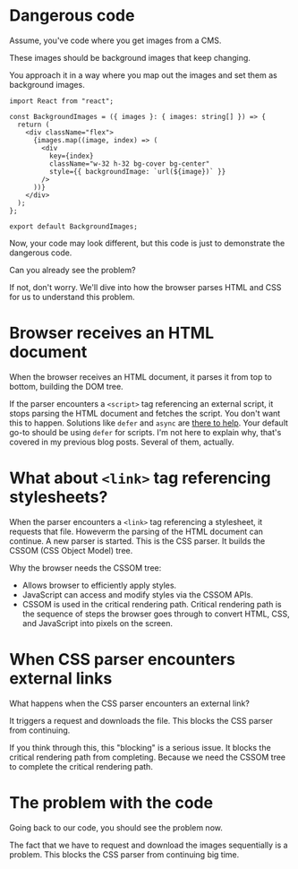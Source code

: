 # Dangerous code

Assume, you've code where you get images from a CMS.

These images should be background images that keep changing.

You approach it in a way where you map out the images and set them as background images.

```tsx
import React from "react";

const BackgroundImages = ({ images }: { images: string[] }) => {
  return (
    <div className="flex">
      {images.map((image, index) => (
        <div
          key={index}
          className="w-32 h-32 bg-cover bg-center"
          style={{ backgroundImage: `url(${image})` }}
        />
      ))}
    </div>
  );
};

export default BackgroundImages;
```

Now, your code may look different, but this code is just to demonstrate the dangerous code.

Can you already see the problem?

If not, don't worry. We'll dive into how the browser parses HTML and CSS for us to understand this problem.

# Browser receives an HTML document

When the browser receives an HTML document, it parses it from top to bottom, building the DOM tree.

If the parser encounters a `<script>` tag referencing an external script, it stops parsing the HTML document and fetches the script. You don't want this to happen. Solutions like `defer` and `async` are [there to help](https://tigerabrodi.blog/more-of-my-notes-on-web-performance#heading-defer-and-async). Your default go-to should be using `defer` for scripts. I'm not here to explain why, that's covered in my previous blog posts. Several of them, actually.

# What about `<link>` tag referencing stylesheets?

When the parser encounters a `<link>` tag referencing a stylesheet, it requests that file. Howeverm the parsing of the HTML document can continue. A new parser is started. This is the CSS parser. It builds the CSSOM (CSS Object Model) tree.

Why the browser needs the CSSOM tree:

- Allows browser to efficiently apply styles.
- JavaScript can access and modify styles via the CSSOM APIs.
- CSSOM is used in the critical rendering path. Critical rendering path is the sequence of steps the browser goes through to convert HTML, CSS, and JavaScript into pixels on the screen.

# When CSS parser encounters external links

What happens when the CSS parser encounters an external link?

It triggers a request and downloads the file. This blocks the CSS parser from continuing.

If you think through this, this "blocking" is a serious issue. It blocks the critical rendering path from completing. Because we need the CSSOM tree to complete the critical rendering path.

# The problem with the code

Going back to our code, you should see the problem now.

The fact that we have to request and download the images sequentially is a problem. This blocks the CSS parser from continuing big time.
